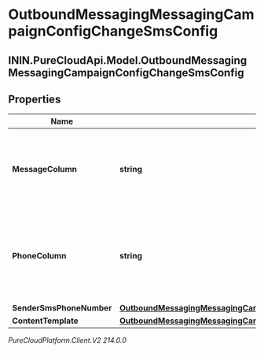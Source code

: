 # OutboundMessagingMessagingCampaignConfigChangeSmsConfig

## ININ.PureCloudApi.Model.OutboundMessagingMessagingCampaignConfigChangeSmsConfig

## Properties

|Name | Type | Description | Notes|
|------------ | ------------- | ------------- | -------------|
| **MessageColumn** | **string** | The Contact List column specifying the message to send to the contact. | [optional] |
| **PhoneColumn** | **string** | The Contact List column specifying the phone number to send a message to. | [optional] |
| **SenderSmsPhoneNumber** | [**OutboundMessagingMessagingCampaignConfigChangeSmsPhoneNumberRef**](OutboundMessagingMessagingCampaignConfigChangeSmsPhoneNumberRef) |  | [optional] |
| **ContentTemplate** | [**OutboundMessagingMessagingCampaignConfigChangeResponseRef**](OutboundMessagingMessagingCampaignConfigChangeResponseRef) |  | [optional] |



_PureCloudPlatform.Client.V2 214.0.0_
